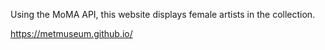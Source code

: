 Using the MoMA API, this website displays female artists in the collection.

https://metmuseum.github.io/
